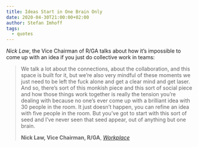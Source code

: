```yaml
---
title: Ideas Start in One Brain Only
date: 2020-04-30T21:00:00+02:00
author: Stefan Imhoff
tags:
  - quotes
---
```


_Nick Law_, the Vice Chairman of R/GA talks about how it’s impossible to come up with an idea if you just do collective work in teams:

> We talk a lot about the connections, about the collaboration, and this space is built for it, but we’re also very mindful of these moments we just need to be left the fuck alone and get a clear mind and get laser. And so, there’s sort of this monkish piece and this sort of social piece and how those things work together is really the tension you’re dealing with because no one’s ever come up with a brilliant idea with 30 people in the room. It just doesn’t happen, you can refine an idea with five people in the room. But you’ve got to start with this sort of seed and I’ve never seen that seed appear, out of anything but one brain.
>
> **Nick Law, Vice Chairman, R/GA**, _[Workplace](https://www.themoviedb.org/movie/452889-workplace)_
